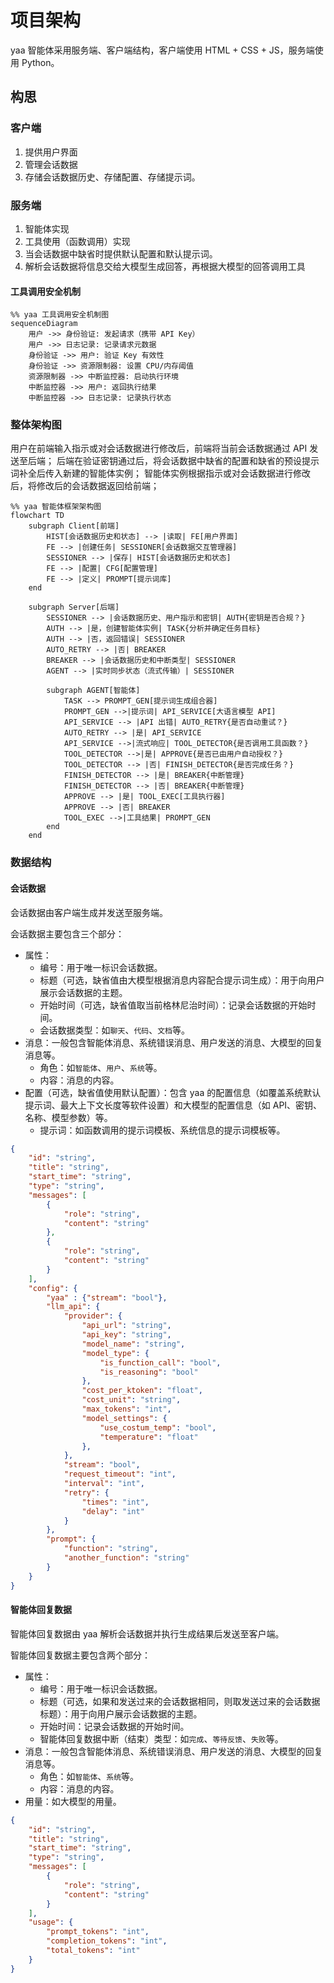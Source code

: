 # 项目架构

yaa 智能体采用服务端、客户端结构，客户端使用 HTML + CSS + JS，服务端使用 Python。

## 构思

### 客户端

1. 提供用户界面
2. 管理会话数据
3. 存储会话数据历史、存储配置、存储提示词。

### 服务端

1. 智能体实现
2. 工具使用（函数调用）实现
3. 当会话数据中缺省时提供默认配置和默认提示词。
4. 解析会话数据将信息交给大模型生成回答，再根据大模型的回答调用工具

#### 工具调用安全机制

```mermaid
%% yaa 工具调用安全机制图
sequenceDiagram
    用户 ->> 身份验证: 发起请求（携带 API Key）
    用户 ->> 日志记录: 记录请求元数据
    身份验证 ->> 用户: 验证 Key 有效性
    身份验证 ->> 资源限制器: 设置 CPU/内存阈值
    资源限制器 ->> 中断监控器: 启动执行环境
    中断监控器 ->> 用户: 返回执行结果
    中断监控器 ->> 日志记录: 记录执行状态
```

<!-- #### 服务端代码结构

```mermaid
%% yaa 后端代码结构图
classDiagram
    class BaseAgent {
        
    }
``` -->

### 整体架构图

用户在前端输入指示或对会话数据进行修改后，前端将当前会话数据通过 API 发送至后端；
后端在验证密钥通过后，将会话数据中缺省的配置和缺省的预设提示词补全后传入新建的智能体实例；
智能体实例根据指示或对会话数据进行修改后，将修改后的会话数据返回给前端；

```mermaid
%% yaa 智能体框架架构图
flowchart TD
    subgraph Client[前端]
        HIST[会话数据历史和状态] --> |读取| FE[用户界面]
        FE --> |创建任务| SESSIONER[会话数据交互管理器]
        SESSIONER --> |保存| HIST[会话数据历史和状态]
        FE --> |配置| CFG[配置管理]
        FE --> |定义| PROMPT[提示词库]
    end

    subgraph Server[后端]
        SESSIONER --> |会话数据历史、用户指示和密钥| AUTH{密钥是否合规？}
        AUTH --> |是，创建智能体实例| TASK{分析并确定任务目标}
        AUTH --> |否，返回错误| SESSIONER
        AUTO_RETRY --> |否| BREAKER
        BREAKER --> |会话数据历史和中断类型| SESSIONER
        AGENT --> |实时同步状态（流式传输）| SESSIONER

        subgraph AGENT[智能体]
            TASK --> PROMPT_GEN[提示词生成组合器]
            PROMPT_GEN -->|提示词| API_SERVICE[大语言模型 API]
            API_SERVICE --> |API 出错| AUTO_RETRY{是否自动重试？}
            AUTO_RETRY --> |是| API_SERVICE
            API_SERVICE -->|流式响应| TOOL_DETECTOR{是否调用工具函数？}
            TOOL_DETECTOR -->|是| APPROVE{是否已由用户自动授权？}
            TOOL_DETECTOR --> |否| FINISH_DETECTOR{是否完成任务？}
            FINISH_DETECTOR --> |是| BREAKER{中断管理}
            FINISH_DETECTOR --> |否| BREAKER{中断管理}
            APPROVE --> |是| TOOL_EXEC[工具执行器]
            APPROVE --> |否| BREAKER
            TOOL_EXEC -->|工具结果| PROMPT_GEN
        end
    end
```

### 数据结构

#### 会话数据

会话数据由客户端生成并发送至服务端。

会话数据主要包含三个部分：

- 属性：
  - 编号：用于唯一标识会话数据。
  - 标题（可选，缺省值由大模型根据消息内容配合提示词生成）：用于向用户展示会话数据的主题。
  - 开始时间（可选，缺省值取当前格林尼治时间）：记录会话数据的开始时间。
  - 会话数据类型：如`聊天`、`代码`、`文档`等。
- 消息：一般包含智能体消息、系统错误消息、用户发送的消息、大模型的回复消息等。
  - 角色：如`智能体`、`用户`、`系统`等。
  - 内容：消息的内容。
- 配置（可选，缺省值使用默认配置）：包含 yaa 的配置信息（如覆盖系统默认提示词、最大上下文长度等软件设置）和大模型的配置信息（如 API、密钥、名称、模型参数）等。
  - 提示词：如函数调用的提示词模板、系统信息的提示词模板等。

```json
{
    "id": "string",
    "title": "string",
    "start_time": "string",
    "type": "string",
    "messages": [
        {
            "role": "string",
            "content": "string"
        },
        {
            "role": "string",
            "content": "string"
        }
    ],
    "config": {
        "yaa" : {"stream": "bool"},
        "llm_api": {
            "provider": {
                "api_url": "string",
                "api_key": "string",
                "model_name": "string",
                "model_type": {
                    "is_function_call": "bool",
                    "is_reasoning": "bool"
                },
                "cost_per_ktoken": "float",
                "cost_unit": "string",
                "max_tokens": "int",
                "model_settings": {
                    "use_costum_temp": "bool",
                    "temperature": "float"
                },
            },
            "stream": "bool",
            "request_timeout": "int",
            "interval": "int",
            "retry": {
                "times": "int",
                "delay": "int"
            }
        },
        "prompt": {
            "function": "string",
            "another_function": "string"
        }
    }
}
```

#### 智能体回复数据

智能体回复数据由 yaa 解析会话数据并执行生成结果后发送至客户端。

智能体回复数据主要包含两个部分：

- 属性：
  - 编号：用于唯一标识会话数据。
  - 标题（可选，如果和发送过来的会话数据相同，则取发送过来的会话数据标题）：用于向用户展示会话数据的主题。
  - 开始时间：记录会话数据的开始时间。
  - 智能体回复数据中断（结束）类型：如`完成`、`等待反馈`、`失败`等。
- 消息：一般包含智能体消息、系统错误消息、用户发送的消息、大模型的回复消息等。
  - 角色：如`智能体`、`系统`等。
  - 内容：消息的内容。
- 用量：如大模型的用量。

```json
{
    "id": "string",
    "title": "string",
    "start_time": "string",
    "type": "string",
    "messages": [
        {
            "role": "string",
            "content": "string"
        }
    ],
    "usage": {
        "prompt_tokens": "int",
        "completion_tokens": "int",
        "total_tokens": "int"
    }
}
```
